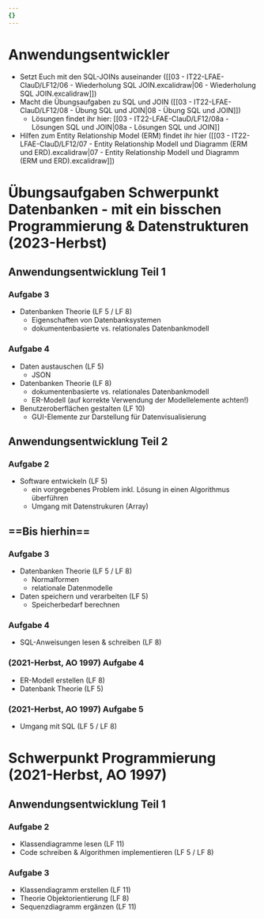 ```yaml
---
{}
---
```

# Anwendungsentwickler
- Setzt Euch mit den SQL-JOINs auseinander ([[03 - IT22-LFAE-ClauD/LF12/06 - Wiederholung SQL JOIN.excalidraw|06 - Wiederholung SQL JOIN.excalidraw]])
- Macht die Übungsaufgaben zu SQL und JOIN ([[03 - IT22-LFAE-ClauD/LF12/08 - Übung SQL und JOIN|08 - Übung SQL und JOIN]])
	- Lösungen findet ihr hier: [[03 - IT22-LFAE-ClauD/LF12/08a - Lösungen SQL und JOIN|08a - Lösungen SQL und JOIN]]
- Hilfen zum Entity Relationship Model (ERM) findet ihr hier ([[03 - IT22-LFAE-ClauD/LF12/07 - Entity Relationship Modell und Diagramm (ERM und ERD).excalidraw|07 - Entity Relationship Modell und Diagramm (ERM und ERD).excalidraw]])
# Übungsaufgaben Schwerpunkt Datenbanken - mit ein bisschen Programmierung & Datenstrukturen (2023-Herbst)
## Anwendungsentwicklung Teil 1
### Aufgabe 3
* Datenbanken Theorie (LF 5 / LF 8)
	* Eigenschaften von Datenbanksystemen
	* dokumentenbasierte vs. relationales Datenbankmodell

### Aufgabe 4
* Daten austauschen (LF 5)
	* JSON
* Datenbanken Theorie (LF 8)
	* dokumentenbasierte vs. relationales Datenbankmodell
	* ER-Modell (auf korrekte Verwendung der Modellelemente achten!)
* Benutzeroberflächen gestalten (LF 10)
	* GUI-Elemente zur Darstellung für Datenvisualisierung

## Anwendungsentwicklung Teil 2

### Aufgabe 2
* Software entwickeln (LF 5)
	* ein vorgegebenes Problem inkl. Lösung in einen Algorithmus überführen
	* Umgang mit Datenstrukuren (Array)

==Bis hierhin==
---


### Aufgabe 3
* Datenbanken Theorie (LF 5 / LF 8)
	* Normalformen
	* relationale Datenmodelle
* Daten speichern und verarbeiten (LF 5)
	* Speicherbedarf berechnen

### Aufgabe 4
* SQL-Anweisungen lesen & schreiben (LF 8)

### (2021-Herbst, AO 1997) Aufgabe 4
- ER-Modell erstellen (LF 8)
- Datenbank Theorie (LF 5)

### (2021-Herbst, AO 1997) Aufgabe 5
* Umgang mit SQL (LF 5 / LF 8)
# Schwerpunkt Programmierung (2021-Herbst, AO 1997)

## Anwendungsentwicklung Teil 1

### Aufgabe 2
- Klassendiagramme lesen (LF 11)
- Code schreiben & Algorithmen implementieren (LF 5 / LF 8)

### Aufgabe 3
- Klassendiagramm erstellen (LF 11)
- Theorie Objektorientierung (LF 8)
- Sequenzdiagramm ergänzen (LF 11)